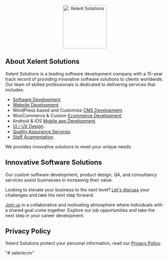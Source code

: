 <p align="center"><a href="https://xelent.pk" target="_blank"><img src="https://xelent.pk/assets/images/logo-dark.png" width="138" alt="Xelent Solutions"></a></p>

## About Xelent Solutions

Xelent Solutions is a leading software development company with a 15-year track record of providing innovative software solutions to clients worldwide. Our team of skilled professionals is dedicated to delivering services that includes:

- [Software Development](https://xelent.pk/software-development).
- [Website Development](https://xelent.pk/web-development).
- WordPress based and Customize [CMS Development](https://xelent.pk/custom-cms-websites).
- WooCommerce & Custom  [Ecommerce Development](https://xelent.pk/ecommerce-development).
- Android & IOS [Mobile app Development](https://xelent.pk/mobile-app-development).
- [UI / UX Design](https://xelent.pk/ui-ux).
- [Quality Assurance Services](https://xelent.pk/quality-assurance).
- [Staff Augmentation](https://xelent.pk/staff-augmentation).

We provides innovative solutions to meet your unique needs.

## Innovative Software Solutions

Our custom software development, product design, QA, and consultancy services assist businesses in increasing their value.

Looking to elevate your business to the next level?  [Let's discuss](https://xelent.pk/contact-us) your challenges and take the next step forward.

[Join us](https://xelent.pk/careers) in a collaborative and motivating atmosphere where individuals with a shared goal come together. Explore our job opportunities and take the next step in your career development.

## Privacy Policy

Xelent Solutions protect your personal information, read our [Privacy Policy](https://xelent.pk/privacy-policy).

"# xelentcrm"
